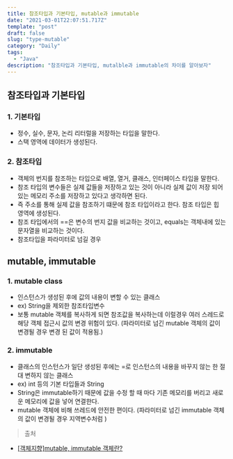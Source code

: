 ```yaml
---
title: 참조타입과 기본타입, mutable과 immutable
date: "2021-03-01T22:07:51.717Z"
template: "post"
draft: false
slug: "type-mutable"
category: "Daily"
tags:
  - "Java"
description: "참조타입과 기본타입, mutalble과 immutable의 차이를 알아보자"
---
```


## 참조타입과 기본타입

### 1. 기본타입
- 정수, 실수, 문자, 논리 리터럴을 저장하는 타입을 말한다.
- 스택 영역에 데이터가 생성된다.

### 2. 참조타입
- 객체의 번지를 참조하는 타입으로 배열, 열거, 클래스, 인터페이스 타입을 말한다.
- 참조 타입의 변수들은 실제 값들을 저장하고 있는 것이 아니라 실제 값이 저장 되어 있는 메모리 주소를 저장하고 있다고 생각하면 된다. 
- 즉 주소를 통해 실제 값을 참조하기 떄문에 참조 타입이라고 한다. 참조 타입은 힙 영역에 생성된다.
- 참조 타입에서의 ==은 변수의 번지 값을 비교하는 것이고, equals는 객체내에 있는 문자열을 비교하는 것이다.
- 참조타입을 파라미터로 넘길 경우 

## mutable, immutable

### 1. mutable class
- 인스턴스가 생성된 후에 값의 내용이 변할 수 있는 클래스
- ex) String을 제외한 참조타입변수
- 보통 mutable 객체를 복사하게 되면 참조값을 복사하는데 이럴경우 여러 스레드로 해당 객체 접근시 값의 변경 위험이 있다. (파라미터로 넘긴 mutable 객체의 값이 변경될 경우 변경 된 값이 적용됨.)

### 2. immutable
- 클래스의 인스턴스가 일단 생성된 후에는 =로 인스턴스의 내용을 바꾸지 않는 한 절대 변하지 않는 클래스
- ex) int 등의 기본 타입들과 String 
- String은 immutable하기 때문에 값을 수정 할 때 마다 기존 메모리를 버리고 새로운 메모리에 값을 넣어 연결한다.
- mutable 객체에 비해 쓰레드에 안전한 편이다. (파라미터로 넘긴 immutable 객체의 값이 변경될 경우 지역변수처럼 )


> 출처
- [[객체지향]mutable, immutable 객체란?](https://m.blog.naver.com/PostView.nhn?blogId=k220j&logNo=220869725179&proxyReferer=https:%2F%2Fwww.google.com%2F)
